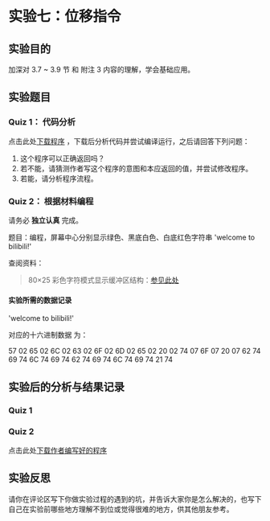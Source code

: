 # 实验七：位移指令

## 实验目的

加深对 3.7 ~ 3.9 节 和 附注 3 内容的理解，学会基础应用。

## 实验题目

### Quiz 1： 代码分析

点击此处[下载程序](../assets/code/exp7-01.asm) ，下载后分析代码并尝试编译运行，之后请回答下列问题：

1. 这个程序可以正确返回吗？
2. 若不能，请猜测作者写这个程序的意图和本应返回的值，并尝试修改程序。
3. 若能，请分析程序流程。

### Quiz 2： 根据材料编程

请务必 **独立认真** 完成。

题目：编程，屏幕中心分别显示绿色、黑底白色、白底红色字符串 'welcome to bilibili!'

查阅资料：

> 80×25 彩色字符模式显示缓冲区结构：[参见此处](./exp7-02ref.md)

#### 实验所需的数据记录

'welcome to bilibili!'

对应的十六进制数据 为：

57 02 65 02 6C 02 63 02 6F 02 6D 02 65 02 20 02
74 07 6F 07 20 07
62 74 69 74 6C 74 69 74 62 74 69 74 6C 74 69 74 21 74

## 实验后的分析与结果记录

### Quiz 1



### Quiz 2

点击此处[下载作者编写好的程序](../assets/code/exp7-02f.asm) 

## 实验反思

请你在评论区写下你做实验过程的遇到的坑，并告诉大家你是怎么解决的，也写下自己在实验前哪些地方理解不到位或觉得很难的地方，供其他朋友参考。
